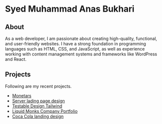 # Syed Muhammad Anas Bukhari
## About
As a web developer, I am passionate about creating high-quality, functional, and user-friendly websites. I have a strong foundation in programming languages such as HTML, CSS, and JavaScript, as well as experience working with content management systems and frameworks like WordPress and React.

## Projects
Following are my recent projects.

- [Monetars](https://github.com/Anash45/Monetars-Redesign)
- [Server lading page design](https://anash45.github.io/Server-landing-page/)
- [Testable Design Tailwind](https://anash45.github.io/tailwind-testable-design/)
- [Liquid Monks Company Portfolio](https://anash45.github.io/liquid-monks/)
- [Coca Cola landing design](https://anash45.github.io/coca-cola-homepage-design/)
